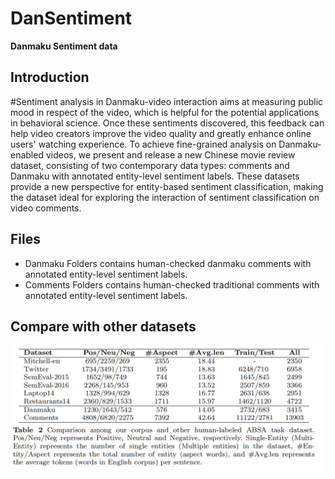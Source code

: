 # DanSentiment
**Danmaku Sentiment data**

## Introduction
#Sentiment analysis in Danmaku-video interaction aims at measuring public mood in respect of the video, which is helpful for the potential applications in behavioral science.
Once these sentiments discovered, this feedback can help video creators improve the video quality and greatly enhance online users' watching experience.
To achieve fine-grained analysis on Danmaku-enabled videos,
we present and release a new Chinese movie review dataset,
consisting of two contemporary data types: comments and Danmaku
with annotated entity-level sentiment labels.
 These datasets provide a new perspective for entity-based sentiment classification, making the dataset ideal for exploring the interaction of sentiment classification on video comments.
 
 
## Files

- Danmaku Folders contains human-checked danmaku comments with annotated entity-level sentiment labels.
- Comments Folders contains human-checked traditional comments with annotated entity-level sentiment labels.


## Compare with other datasets
![Image text](https://github.com/adableau/DanSentiment/blob/main/Figures/compare.png)

### 

